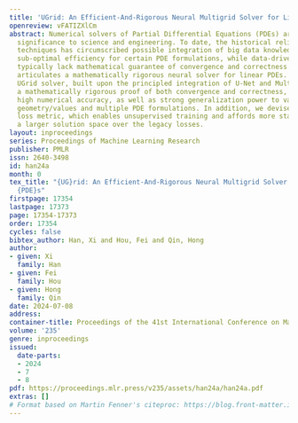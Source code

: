 ```yaml
---
title: 'UGrid: An Efficient-And-Rigorous Neural Multigrid Solver for Linear PDEs'
openreview: vFATIZXlCm
abstract: Numerical solvers of Partial Differential Equations (PDEs) are of fundamental
  significance to science and engineering. To date, the historical reliance on legacy
  techniques has circumscribed possible integration of big data knowledge and exhibits
  sub-optimal efficiency for certain PDE formulations, while data-driven neural methods
  typically lack mathematical guarantee of convergence and correctness. This paper
  articulates a mathematically rigorous neural solver for linear PDEs. The proposed
  UGrid solver, built upon the principled integration of U-Net and MultiGrid, manifests
  a mathematically rigorous proof of both convergence and correctness, and showcases
  high numerical accuracy, as well as strong generalization power to various input
  geometry/values and multiple PDE formulations. In addition, we devise a new residual
  loss metric, which enables unsupervised training and affords more stability and
  a larger solution space over the legacy losses.
layout: inproceedings
series: Proceedings of Machine Learning Research
publisher: PMLR
issn: 2640-3498
id: han24a
month: 0
tex_title: "{UG}rid: An Efficient-And-Rigorous Neural Multigrid Solver for Linear
  {PDE}s"
firstpage: 17354
lastpage: 17373
page: 17354-17373
order: 17354
cycles: false
bibtex_author: Han, Xi and Hou, Fei and Qin, Hong
author:
- given: Xi
  family: Han
- given: Fei
  family: Hou
- given: Hong
  family: Qin
date: 2024-07-08
address:
container-title: Proceedings of the 41st International Conference on Machine Learning
volume: '235'
genre: inproceedings
issued:
  date-parts:
  - 2024
  - 7
  - 8
pdf: https://proceedings.mlr.press/v235/assets/han24a/han24a.pdf
extras: []
# Format based on Martin Fenner's citeproc: https://blog.front-matter.io/posts/citeproc-yaml-for-bibliographies/
---
```

